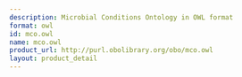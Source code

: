 ```yaml
---
description: Microbial Conditions Ontology in OWL format
format: owl
id: mco.owl
name: mco.owl
product_url: http://purl.obolibrary.org/obo/mco.owl
layout: product_detail
---
```

